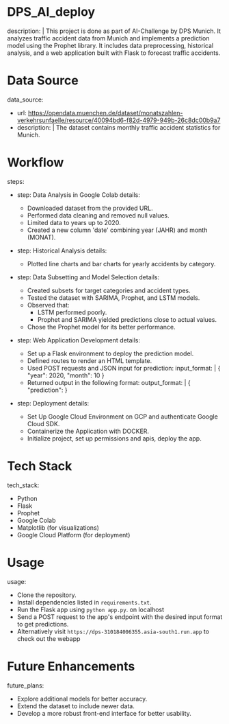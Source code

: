 # DPS_AI_deploy

description: |
  This project is done as part of AI-Challenge by DPS Munich.
  It analyzes traffic accident data from Munich and implements a prediction model using the Prophet library. 
  It includes data preprocessing, historical analysis, and a web application built with Flask to forecast traffic accidents.

# Data Source
data_source: 
  - url: https://opendata.muenchen.de/dataset/monatszahlen-verkehrsunfaelle/resource/40094bd6-f82d-4979-949b-26c8dc00b9a7
  - description: |
      The dataset contains monthly traffic accident statistics for Munich.

# Workflow
steps:
  - step: Data Analysis in Google Colab
    details:
      - Downloaded dataset from the provided URL.
      - Performed data cleaning and removed null values.
      - Limited data to years up to 2020.
      - Created a new column 'date' combining year (JAHR) and month (MONAT).

  - step: Historical Analysis
    details:
      - Plotted line charts and bar charts for yearly accidents by category.

  - step: Data Subsetting and Model Selection
    details:
      - Created subsets for target categories and accident types.
      - Tested the dataset with SARIMA, Prophet, and LSTM models.
      - Observed that:
          - LSTM performed poorly.
          - Prophet and SARIMA yielded predictions close to actual values.
      - Chose the Prophet model for its better performance.

  - step: Web Application Development
    details:
      - Set up a Flask environment to deploy the prediction model.
      - Defined routes to render an HTML template.
      - Used POST requests and JSON input for prediction:
        input_format: |
          {
            "year": 2020,
            "month": 10
          }
      - Returned output in the following format:
        output_format: |
          {
            "prediction": <value>
          }
  - step: Deployment
    details:
      - Set Up Google Cloud Environment on GCP and authenticate Google Cloud SDK.
      - Containerize the Application with DOCKER.
      - Initialize project, set up permissions and apis, deploy the app.

# Tech Stack
tech_stack:
  - Python
  - Flask
  - Prophet
  - Google Colab
  - Matplotlib (for visualizations)
  - Google Cloud Platform (for deployment)

# Usage
usage:
  - Clone the repository.
  - Install dependencies listed in `requirements.txt`.
  - Run the Flask app using `python app.py`. on localhost
  - Send a POST request to the app's endpoint with the desired input format to get predictions.
  - Alternatively visit `https://dps-310184006355.asia-south1.run.app` to check out the webapp

# Future Enhancements
future_plans:
  - Explore additional models for better accuracy.
  - Extend the dataset to include newer data.
  - Develop a more robust front-end interface for better usability.
